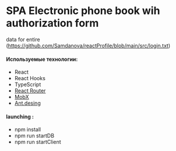 # SPA Electronic phone book wih authorization form

data for entire (https://github.com/Samdanova/reactProfile/blob/main/src/login.txt)

#### Используемые технологии:

- React
- React Hooks
- TypeScript
- [React Router](https://v5.reactrouter.com/web/guides/quick-start)
- [MobX](https://mobx.js.org/getting-started)
- [Ant.desing](https://ant.design/)

#### launching :

- npm install
- npm run startDB
- npm run startClient

